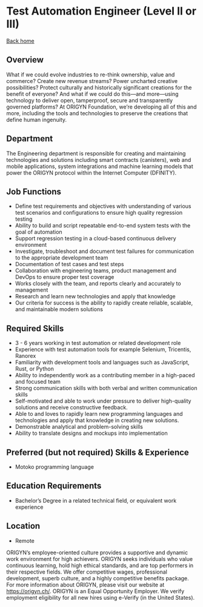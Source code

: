 # Test Automation Engineer (Level II or III)

[Back home](https://github.com/ferMartz/origenzero)

## Overview

What if we could evolve industries to re-think ownership, value and commerce? Create new revenue streams? Power uncharted creative possibilities? Protect culturally and historically significant creations for the benefit of everyone? And what if we could do this—and more—using technology to deliver open, tamperproof, secure and transparently governed platforms? At ORIGYN Foundation, we’re developing all of this and more, including the tools and technologies to preserve the creations that define human ingenuity.

## Department

The Engineering department is responsible for creating and maintaining technologies and solutions including smart contracts (canisters), web and mobile applications, system integrations and machine learning models that power the ORIGYN protocol within the Internet Computer (DFINITY).

## Job Functions

- Define test requirements and objectives with understanding of various test scenarios and configurations to ensure high quality regression testing
- Ability to build and script repeatable end-to-end system tests with the goal of automation
- Support regression testing in a cloud-based continuous delivery environment
- Investigate, troubleshoot and document test failures for communication to the appropriate development team
- Documentation of test cases and test steps
- Collaboration with engineering teams, product management and DevOps to ensure proper test coverage
- Works closely with the team, and reports clearly and accurately to management
- Research and learn new technologies and apply that knowledge
- Our criteria for success is the ability to rapidly create reliable, scalable, and maintainable modern solutions

## Required Skills

- 3 - 6 years working in test automation or related development role
- Experience with test automation tools for example Selenium, Tricentis, Ranorex
- Familiarity with development tools and languages such as JavaScript, Rust, or Python
- Ability to independently work as a contributing member in a high-paced and focused team
- Strong communication skills with both verbal and written communication skills
- Self-motivated and able to work under pressure to deliver high-quality solutions and receive constructive feedback.
- Able to and loves to rapidly learn new programming languages and technologies and apply that knowledge in creating new solutions.
- Demonstrable analytical and problem-solving skills
- Ability to translate designs and mockups into implementation

## Preferred (but not required) Skills & Experience

- Motoko programming language

## Education Requirements

- Bachelor’s Degree in a related technical field, or equivalent work experience

## Location

- Remote

ORIGYN’s employee-oriented culture provides a supportive and dynamic work environment for high achievers. ORIGYN seeks individuals who value continuous learning, hold high ethical standards, and are top performers in their respective fields. We offer competitive wages, professional development, superb culture, and a highly competitive benefits package. For more information about ORIGYN, please visit our website at https://origyn.ch/. ORIGYN is an Equal Opportunity Employer. We verify employment eligibility for all new hires using e-Verify (in the United States).
